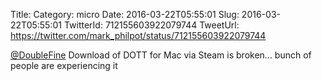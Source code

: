 Title: 
Category: micro
Date: 2016-03-22T05:55:01
Slug: 2016-03-22T05:55:01
TwitterId: 712155603922079744
TweetUrl: https://twitter.com/mark_philpot/status/712155603922079744

[@DoubleFine](https://twitter.com/DoubleFine) Download of DOTT for Mac via Steam is broken... bunch of people are experiencing it